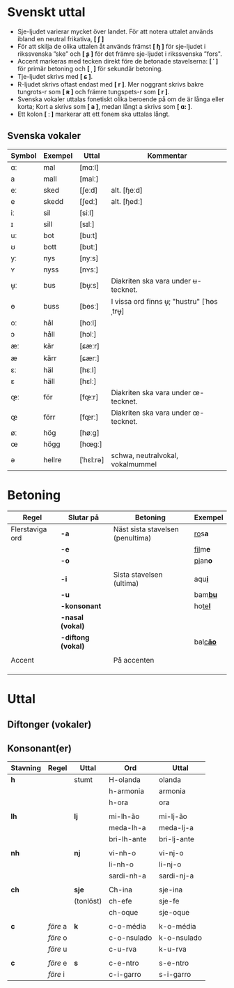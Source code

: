 # Svenskt uttal

* Sje-ljudet varierar mycket över landet. För att notera uttalet används ibland en neutral frikativa, **[ ʃ ]** 
* För att skilja de olika uttalen åt används främst **[ ɧ ]**  för sje-ljudet i rikssvenska ”ske” och **[ ʂ ]** för det främre sje-ljudet i rikssvenska ”fors".
* Accent markeras med tecken direkt före de betonade stavelserna: **[ ˈ ]** för primär betoning och **[ ˌ ]** för sekundär betoning.
* Tje-ljudet skrivs med **[ ɕ ]**.
* R-ljudet skrivs oftast endast med **[ r ]**. Mer noggrant skrivs bakre tungrots-r som **[ ʀ ]** och främre tungspets-r som **[ r ]**.
* Svenska vokaler uttalas fonetiskt olika beroende på om de är långa eller korta; Kort a skrivs som **[ a ]**, medan långt a skrivs som **[ ɑ: ]**.
* Ett kolon **[ ː ]** markerar att ett fonem ska uttalas långt.

## Svenska vokaler

| Symbol | Exempel | Uttal     | Kommentar                                |
| ------ | ------- | --------- | ---------------------------------------- |
| ɑː 	   | mal 	   | [mɑːl] 	 |                                          |
| a 	   | mall 	 | [malː] 	 |                                          |
| eː 	   | sked 	 | [ʃeːd] 	 | alt. [ɧeːd]                                         |
| e      | skedd 	 | [ʃedː] 	 | alt. [ɧedː]                              | 
| iː 	   | sil 	   | [siːl] 	 |                                          |
| ɪ 	   | sill 	 | [sɪlː] 	 |                                          |
| uː 	   | bot 	   | [buːt] 	 |                                          |
| ʊ 	   | bott 	 | [bʊtː] 	 |                                          | 
| yː 	   | nys 	   | [nyːs] 	 |                                          |
| ʏ 	   | nyss 	 | [nʏsː]    |                                          |
| ʉ̟ː     | bus 	   | [bʉ̟ːs] 	 | Diakriten ska vara under ʉ-tecknet.      |
| ɵ 	   | buss 	 | [bɵsː] 	 | I vissa ord finns ʉ̟; "hustru" [ˈhɵsˌtrʉ̟] |
| oː 	   | hål 	   | [hoːl] 	 |                                          |
| ɔ 	   | håll 	 | [hɔlː]    |                                          | 	 
| æː 	   | kär 	   | [ɕæːr]    |                                          |	 
| æ 	   | kärr 	 | [ɕærː]    |                                          | 	 
| ɛː 	   | häl     | [hɛːl]    |                                          | 	 
| ɛ 	   | häll 	 | [hɛlː]    |                                          | 	 
| œ̞ː 	   | för 	   | [fœ̞ːr] 	 | Diakriten ska vara under œ-tecknet.      |
| œ̞ 	   | förr 	 | [fœ̞rː] 	 | Diakriten ska vara under œ-tecknet.      |
| øː 	   | hög     | [høːg]    |                                          | 	 
| œ 	   | högg 	 | [hœgː]    |                                          | 	 
| ə 	   | hellre  | [ˈhɛlːrə] | schwa, neutralvokal, vokalmummel         |



# Betoning

| Regel           | Slutar på            | Betoning                          | Exempel                       |
| --------------- | -------------------- | --------------------------------- | ------------------------------|
| Flerstaviga ord | **-a**               | Näst sista stavelsen (penultima)  | <ins>ro</ins>s**a**           |
|                 | **-e**               |                                   | <ins>fil</ins>m**e**          |
|                 | **-o**               |                                   | <ins>pi</ins>an**o**          |
|                 |                      |                                   |                               |
|                 | **-i**               | Sista stavelsen (ultima)          | aqu<ins>**i**</ins>           |
|                 | **-u**               |                                   | bam<ins>**bu**</ins>          |
|                 | **-konsonant**       |                                   | ho<ins>te**l**<ins>           |
|                 | **-nasal (vokal)**   |                                   |                               |
|                 | **-diftong (vokal)** |                                   | bal<ins>c**ão**</ins>         |
|                 |                      |                                   |                               |
|  Accent         |                      | På accenten                       |                               |
|                 |                      |                                   |                               |
|                 |                      |                                   |                               |
|                 |                      |                                   |                               |


# Uttal

## Diftonger (vokaler)



## Konsonant(er)

| Stavning | Regel              | Uttal     | Ord         | Uttal       |
| -------- | ------------------ | --------- | ----------- | ----------- |
| **h**    |                    | stumt     | H-olanda    | olanda      |
|          |                    |           | h-armonia   | armonia     |
|          |                    |           | h-ora       | ora         |
|          |                    |           |             |             |
| **lh**   |                    | **lj**    | mi-lh-ão    | mi-lj-ão    |
|          |                    |           | meda-lh-a   | meda-lj-a   |
|          |                    |           | bri-lh-ante | bri-lj-ante |
|          |                    |           |             |             |
| **nh**   |                    | **nj**    | vi-nh-o     | vi-nj-o     |
|          |                    |           | li-nh-o     | li-nj-o     |
|          |                    |           | sardi-nh-a  | sardi-nj-a  |
|          |                    |           |             |             |
| **ch**   |                    | **sje**   | Ch-ina      | sje-ina     |
|          |                    | (tonlöst) | ch-efe      | sje-fe      |
|          |                    |           | ch-oque     | sje-oque    |
|          |                    |           |             |             |
| **c**    | _före_ a           | **k**     | c-o-média   | k-o-média   |
|          | _före_ o           |           | c-o-nsulado | k-o-nsulado |
|          | _före_ u           |           | c-u-rva     | k-u-rva     |
|          |                    |           |             |             |
| **c**    | _före_ e           | **s**     | c-e-ntro    | s-e-ntro    |
|          | _före_ i           |           | c-i-garro   | s-i-garro   |

